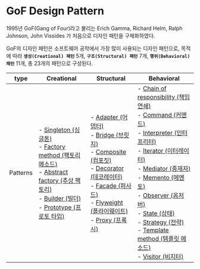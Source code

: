 # GoF Design Pattern

1995년 GoF(Gang of Four)라고 불리는 Erich Gamma, Richard Helm, Ralph Johnson, John Vissides 가 처음으로 디자인 패턴을 구체화하였다. 

GoF의 디자인 패턴은 소프트웨어 공학에서 가장 많이 사용되는 디자인 패턴으로, 목적에 따라 **`생성(Creational) 패턴`** 5개, **`구조(Structural) 패턴`** 7개, **`행위(Behavioral) 패턴`** 11개, 총 23개의 패턴으로 구성된다.

| type     | Creational | Structural | Behavioral |
|----------|---|---|---|
| Patterns | - [Singleton (싱글톤)](./01.Creational%20Patterns/01.Singleton.md) <br/> - [Factory method (팩토리 메소드)](./01.Creational%20Patterns/02.Factory%20method.md) <br/> - [Abstract factory (추상 팩토리)](./01.Creational%20Patterns/03.Abstract%20factory.md) <br/> - [Builder (빌더)](./01.Creational%20Patterns/04.Builder.md) <br/> - [Prototype (프로토 타입)](./01.Creational%20Patterns/05.Prototype.md) |- [Adapter (어뎁터)](./02.Structural%20Patterns/06.Adapter.md) <br/> - [Bridge (브릿지)](./02.Structural%20Patterns/07.Bridge.md) <br/> - [Composite (컴포짓)](./02.Structural%20Patterns/08.Composite.md) <br/> - [Decorator (데코레이터)](./02.Structural%20Patterns/09.Decorator.md) <br/> - [Facade (퍼사드)](./02.Structural%20Patterns/10.Facade.md) <br/> - [Flyweight (플라이웨이트)](./02.Structural%20Patterns/11.Flyweight.md) <br/> - [Proxy (프록시)](./02.Structural%20Patterns/12.Proxy.md)|- [Chain of responsibility (책임 연쇄)](./03.Behavioral%20Patterns/13.Chain%20of%20responsibility.md) <br/> - [Command (커맨드)](./03.Behavioral%20Patterns/14.Command.md) <br/> - [Interpreter (인터프리터)](./03.Behavioral%20Patterns/15.Interpreter.md) <br/> - [Iterator (이터레이터)](./03.Behavioral%20Patterns/16.Iterator.md) <br/> - [Mediator (중재자)](./03.Behavioral%20Patterns/17.Mediator.md) <br/> - [Memento (메멘토)](./03.Behavioral%20Patterns/18.Memento.md) <br/> - [Observer (옵저버)](./03.Behavioral%20Patterns/19.Observer.md) <br/> - [State (상태)](./03.Behavioral%20Patterns/20.State.md) <br/> - [Strategy (전략)](./03.Behavioral%20Patterns/21.Strategy.md) <br/> - [Template method (템플릿 메소드)](./03.Behavioral%20Patterns/22.Template%20method.md) <br/> - [Visitor (비지터)](./03.Behavioral%20Patterns/23.Visitor.md)|
